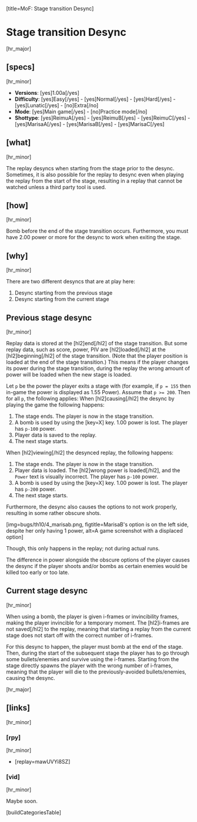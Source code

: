 [title=MoF: Stage transition Desync]
# Stage transition Desync
[hr_major]

## [specs]
[hr_minor]  

* **Versions**: [yes]1.00a[/yes] 
* **Difficulty**: [yes]Easy[/yes] - [yes]Normal[/yes] - [yes]Hard[/yes] - [yes]Lunatic[/yes] - [no]Extra[/no]
* **Mode**: [yes]Main game[/yes] - [no]Practice mode[/no]
* **Shottype**: [yes]ReimuA[/yes] - [yes]ReimuB[/yes] - [yes]ReimuC[/yes] - [yes]MarisaA[/yes] - [yes]MarisaB[/yes] - [yes]MarisaC[/yes]

## [what]
[hr_minor]

The replay desyncs when starting from the stage prior to the desync. Sometimes, it is also possible for the replay to desync even when playing the replay from the start of the stage, resulting in a replay that cannot be watched unless a third party tool is used.

## [how]
[hr_minor]

Bomb before the end of the stage transition occurs.
Furthermore, you must have 2.00 power or more for the desync to work when exiting the stage.

## [why]
[hr_minor]

There are two different desyncs that are at play here:
1. Desync starting from the previous stage
2. Desync starting from the current stage

## Previous stage desync
[hr_minor]

Replay data is stored at the [hl2]end[/hl2] of the stage transition.
But some replay data, such as score, power, PIV are [hl2]loaded[/hl2] at the [hl2]beginning[/hl2] of the stage transition. (Note that the player position is loaded at the end of the stage transition.) This means if the player changes its power during the stage transition, during the replay the wrong amount of power will be loaded when the new stage is loaded.

Let ``p`` be the power the player exits a stage with (for example, if ``p = 155`` then in-game the power is displayed as 1.55 Power). Assume that ``p >= 200``. Then for all ``p``, the following applies:
When [hl2]causing[/hl2] the desync by playing the game the following happens:
1. The stage ends. The player is now in the stage transition.
2. A bomb is used by using the [key=X] key. 1.00 power is lost. The player has ``p-100`` power.
3. Player data is saved to the replay.
4. The next stage starts.

When [hl2]viewing[/hl2] the desynced replay, the following happens:
1. The stage ends. The player is now in the stage transition.
2. Player data is loaded. The [hl2]wrong power is loaded[/hl2], and the ``Power`` text is visually incorrect. The player has ``p-100`` power.
3. A bomb is used by using the [key=X] key. 1.00 power is lost. The player has ``p-200`` power.
4. The next stage starts.

Furthermore, the desync also causes the options to not work properly, resulting in some rather obscure shots.

[img=bugs/th10/4_marisab.png, figtitle=MarisaB's option is on the left side, despite her only having 1 power, alt=A game screenshot with a displaced option]

Though, this only happens in the replay; not during actual runs.

The difference in power alongside the obscure options of the player causes the desync if the player shoots and/or bombs as certain enemies would be killed too early or too late.

## Current stage desync
[hr_minor]

When using a bomb, the player is given i-frames or invincibility frames, making the player invincible for a temporary moment. The [hl2]i-frames are not saved[/hl2] to the replay, meaning that starting a replay from the current stage does not start off with the correct number of i-frames. 

For this desync to happen, the player must bomb at the end of the stage. Then, during the start of the subsequent stage the player has to go through some bullets/enemies and survive using the i-frames. Starting from the stage directly spawns the player with the wrong number of i-frames, meaning that the player will die to the previously-avoided bullets/enemies, causing the desync.


[hr_major]
## [links]
[hr_minor]
### [rpy]
[hr_minor]

+ [replay=mawUVYi8SZ]

### [vid]
[hr_minor]

Maybe soon.

[buildCategoriesTable]
